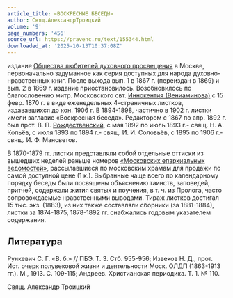 ```yaml
---
article_title: «ВОСКРЕСНЫЕ БЕСЕДЫ»
author: Свящ.АлександрТроицкий
volume: '9'
page_numbers: '456'
source_url: https://pravenc.ru/text/155344.html
downloaded_at: '2025-10-13T10:37:08Z'
---
```


издание [Общества любителей духовного просвещения](<https://pravenc.ru/text/Общества любителей духовного просвещения.html>) в Москве, первоначально задуманное как серия доступных для народа духовно-нравственных книг. После выхода вып. 1 в 1867 г. (переиздан в 1869) и вып. 2 в 1869 г. издание приостановилось. Возобновилось по благословению митр. Московского свт. [Иннокентия (Вениаминова)](https://pravenc.ru/text/ИННОКЕНТИЙ.html) с 15 февр. 1870 г. в виде еженедельных 4-страничных листков, издававшихся до кон. 1906 г. В 1894-1898, частично в 1902 г. листки имели заглавие «Воскресная беседа». Редактором с 1867 по апр. 1892 г. был прот. В. П. [Рождественский](https://pravenc.ru/text/Рождественский.html), с мая 1892 по июль 1893 г.- свящ. Н. А. Копьёв, с июля 1893 по 1894 г.- свящ. И. И. Соловьёв, с 1895 по 1906 г.- свящ. И. Ф. Мансветов.

В 1870-1879 гг. листки представляли собой отдельные оттиски из вышедших неделей раньше номеров [«Московских епархиальных ведомостей»](<https://pravenc.ru/text/ Московских епархиальных ведомостей .html>), рассылавшиеся по московским храмам для продажи по самой доступной цене (1 к.). Выбранные чаще всего по календарному порядку беседы были посвящены объяснению таинств, заповедей, притчей, содержали жития святых и поучения, в т. ч. из Пролога, часто сопровождаемые нравственными выводами. Тираж листков достигал 15 тыс. экз. (1883), из них также составляли сборники (за 1881-1884), листки за 1874-1875, 1878-1892 гг. снабжались годовым указателем содержания.

## Литература

Рункевич С. Г. «В. б.» // ПБЭ. Т. 3. Стб. 955-956; Извеков Н. Д., прот. Ист. очерк полувековой жизни и деятельности Моск. ОЛДП (1863-1913 гг.). М., 1913. С. 109-115; Андреев. Христианская периодика. Т. 1. № 110.

Свящ.  Александр   Троицкий
